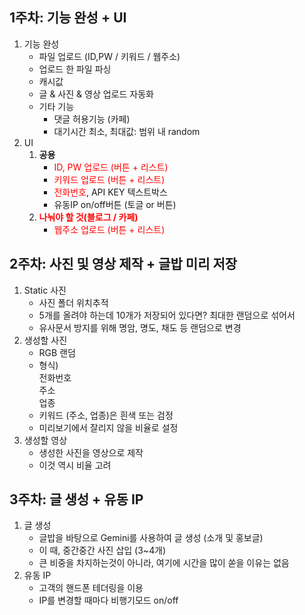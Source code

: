 ## 1주차: 기능 완성 + UI
1. 기능 완성
   - 파일 업로드 (ID,PW / 키워드 / 웹주소)
   - 업로드 한 파일 파싱
   - 캐시값
   - 글 & 사진 & 영상 업로드 자동화
   - 기타 기능
     - 댓글 허용기능 (카페)
     - 대기시간 최소, 최대값: 범위 내 random
2. UI
   1. **공용**
      - <span style='color:red'>ID, PW 업로드 (버튼 + 리스트)</span>
      - <span style='color:red'>키워드 업로드 (버튼 + 리스트)</span>
      - <span style='color:red'>전화번호</span>, API KEY 텍스트박스
      - 유동IP on/off버튼 (토글 or 버튼)  
   2. <span style='color:red'>**나눠야 할 것(블로그 / 카페)**</span>
      - <span style='color:red'>웹주소 업로드 (버튼 + 리스트)</span>

## 2주차: 사진 및 영상 제작 + 글밥 미리 저장
1. Static 사진
    - 사진 폴더 위치추적
    - 5개를 올려야 하는데 10개가 저장되어 있다면? 최대한 랜덤으로 섞어서
    - 유사문서 방지를 위해 명암, 명도, 채도 등 랜덤으로 변경
2. 생성할 사진
   - RGB 랜덤
   - 형식)  
     전화번호  
     주소  
     업종
   - 키워드 (주소, 업종)은 흰색 또는 검정
   - 미리보기에서 잘리지 않을 비율로 설정
3. 생성할 영상
   - 생성한 사진을 영상으로 제작
   - 이것 역시 비율 고려

## 3주차: 글 생성 + 유동 IP
1. 글 생성
   - 글밥을 바탕으로 Gemini를 사용하여 글 생성 (소개 및 홍보글)
   - 이 때, 중간중간 사진 삽입 (3~4개)
   - 큰 비중을 차지하는것이 아니라, 여기에 시간을 많이 쏟을 이유는 없음
2. 유동 IP
   - 고객의 핸드폰 테더링을 이용
   - IP를 변경할 때마다 비행기모드 on/off